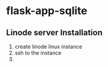 # flask-app-sqlite

## Linode server Installation
1. create linode linux instance
2. ssh to the instance
3. 